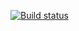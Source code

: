 [![Build status](https://ci.appveyor.com/api/projects/status/3l5s83dujotaidt9?svg=true)](https://ci.appveyor.com/project/Smirnov13/homeworktestapici)
